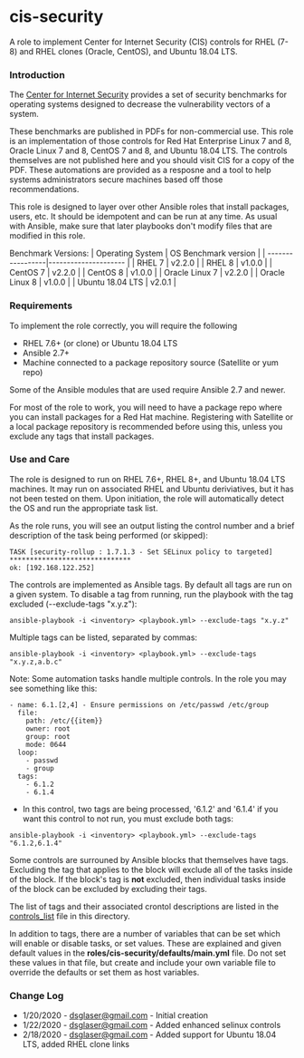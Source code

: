 # cis-security

A role to implement Center for Internet Security (CIS) controls for RHEL (7-8) and RHEL clones (Oracle, CentOS), and Ubuntu 18.04 LTS.

### Introduction

The [Center for Internet Security](https://www.cisecurity.org/) provides a set of
security benchmarks for operating systems designed to decrease the vulnerability vectors of a system.

These benchmarks are published in PDFs for non-commercial use. This role is an implementation of
those controls for Red Hat Enterprise Linux 7 and 8, Oracle Linux 7 and 8, CentOS 7 and 8, and Ubuntu 18.04 LTS. The controls themselves are not published here and
you should visit CIS for a copy of the PDF. These automations are provided as a resposne and a tool to
help systems administrators secure machines based off those recommendations.

This role is designed to layer over other Ansible roles that install packages, users, etc. It should be
idempotent and can be run at any time. As usual with Ansible, make sure that later playbooks don't modify
files that are modified in this role.

Benchmark Versions:
| Operating System | OS Benchmark version |
| -----------------|--------------------- |
| RHEL 7 | v2.2.0 |
| RHEL 8 | v1.0.0 |
| CentOS 7 | v2.2.0 |
| CentOS 8 | v1.0.0 |
| Oracle Linux 7 | v2.2.0 |
| Oracle Linux 8 | v1.0.0 |
| Ubuntu 18.04 LTS | v2.0.1 |

### Requirements
To implement the role correctly, you will require the following

- RHEL 7.6+ (or clone) or Ubuntu 18.04 LTS
- Ansible 2.7+
- Machine connected to a package repository source (Satellite or yum repo)

Some of the Ansible modules that are used require Ansible 2.7 and newer.

For most of the role to work, you will need to have a package repo where you can install packages for
a Red Hat machine. Registering with Satellite or a local package repository is recommended before using
this, unless you exclude any tags that install packages.

### Use and Care
The role is designed to run on RHEL 7.6+, RHEL 8+, and Ubuntu 18.04 LTS machines. It may run on associated RHEL and Ubuntu deriviatives, but it has not been tested on them. Upon initiation, the role will automatically detect the OS and run the appropriate task list.

As the role runs, you will see an output listing the control number and a brief description of the
task being performed (or skipped):

```
TASK [security-rollup : 1.7.1.3 - Set SELinux policy to targeted] ******************************
ok: [192.168.122.252]
```

The controls are implemented as Ansible tags. By default all tags are run on a given system. To
disable a tag from running, run the playbook with the tag excluded (--exclude-tags "x.y.z"):

```
ansible-playbook -i <inventory> <playbook.yml> --exclude-tags "x.y.z"
```
Multiple tags can be listed, separated by commas:
```
ansible-playbook -i <inventory> <playbook.yml> --exclude-tags "x.y.z,a.b.c"
```
Note: Some automation tasks handle multiple controls. In the role you may see something like this:

```
- name: 6.1.[2,4] - Ensure permissions on /etc/passwd /etc/group
  file:
    path: /etc/{{item}}
    owner: root
    group: root
    mode: 0644
  loop:
    - passwd
    - group
  tags:
    - 6.1.2
    - 6.1.4
```
* In this control, two tags are being processed, '6.1.2' and '6.1.4' if you want this control to not
run, you must exclude both tags:

```
ansible-playbook -i <inventory> <playbook.yml> --exclude-tags "6.1.2,6.1.4"
```
Some controls are surrouned by Ansible blocks that themselves have tags. Excluding the tag that applies
to the block will exclude all of the tasks inside of the block. If the block's tag is **not** excluded,
then individual tasks inside of the block can be excluded by excluding their tags.

The list of tags and their associated crontol descriptions are listed in the [controls_list](./controls_list.md) file
in this directory.

In addition to tags, there are a number of variables that can be set which will enable or disable
tasks, or set values. These are explained and given default values in the **roles/cis-security/defaults/main.yml**
file. Do not set these values in that file, but create and include your own variable file to override the
defaults or set them as host variables.

### Change Log
- 1/20/2020 - dsglaser@gmail.com - Initial creation
- 1/22/2020 - dsglaser@gmail.com - Added enhanced selinux controls
- 2/18/2020 - dsglaser@gmail.com - Added support for Ubuntu 18.04 LTS, added RHEL clone links